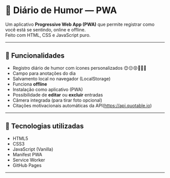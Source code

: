 # 📔 Diário de Humor — PWA

Um aplicativo **Progressive Web App (PWA)** que permite registrar como você está se sentindo, online e offline.  
Feito com HTML, CSS e JavaScript puro.

---

## 🚀 Funcionalidades

- Registro diário de humor com ícones personalizados 😊😔😡😵‍💫🤢  
- Campo para anotações do dia  
- Salvamento local no navegador (LocalStorage)  
- Funciona **offline**  
- Instalação como aplicativo (PWA)  
- Possibilidade de **editar** ou **excluir** entradas  
- Câmera integrada (para tirar foto opcional)  
- Citações motivacionais automáticas da API(https://api.quotable.io)

---

## 🧱 Tecnologias utilizadas

- HTML5  
- CSS3  
- JavaScript (Vanilla)  
- Manifest PWA  
- Service Worker  
- GitHub Pages

---
